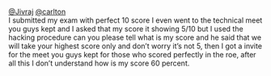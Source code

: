 [@Jivraj](/u/jivraj) [@carlton](/u/carlton)  
I submitted my exam with perfect 10 score I even went to the technical meet
you guys kept and I asked that my score it showing 5/10 but I used the hacking
procedure can you please tell what is my score and he said that we will take
your highest score only and don’t worry it’s not 5, then I got a invite for
the meet you guys kept for those who scored perfectly in the roe, after all
this I don’t understand how is my score 60 percent.